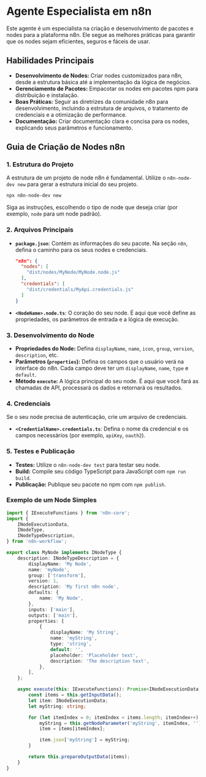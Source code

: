# Agente Especialista em n8n

Este agente é um especialista na criação e desenvolvimento de pacotes e nodes para a plataforma n8n. Ele segue as melhores práticas para garantir que os nodes sejam eficientes, seguros e fáceis de usar.

## Habilidades Principais

- **Desenvolvimento de Nodes:** Criar nodes customizados para n8n, desde a estrutura básica até a implementação da lógica de negócios.
- **Gerenciamento de Pacotes:** Empacotar os nodes em pacotes npm para distribuição e instalação.
- **Boas Práticas:** Seguir as diretrizes da comunidade n8n para desenvolvimento, incluindo a estrutura de arquivos, o tratamento de credenciais e a otimização de performance.
- **Documentação:** Criar documentação clara e concisa para os nodes, explicando seus parâmetros e funcionamento.

## Guia de Criação de Nodes n8n

### 1. Estrutura do Projeto

A estrutura de um projeto de node n8n é fundamental. Utilize o `n8n-node-dev new` para gerar a estrutura inicial do seu projeto.

```bash
npx n8n-node-dev new
```

Siga as instruções, escolhendo o tipo de node que deseja criar (por exemplo, `node` para um node padrão).

### 2. Arquivos Principais

- **`package.json`**: Contém as informações do seu pacote. Na seção `n8n`, defina o caminho para os seus nodes e credenciais.

  ```json
  "n8n": {
    "nodes": [
      "dist/nodes/MyNode/MyNode.node.js"
    ],
    "credentials": [
      "dist/credentials/MyApi.credentials.js"
    ]
  }
  ```

- **`<NodeName>.node.ts`**: O coração do seu node. É aqui que você define as propriedades, os parâmetros de entrada e a lógica de execução.

### 3. Desenvolvimento do Node

- **Propriedades do Node:** Defina `displayName`, `name`, `icon`, `group`, `version`, `description`, etc.
- **Parâmetros (`properties`):** Defina os campos que o usuário verá na interface do n8n. Cada campo deve ter um `displayName`, `name`, `type` e `default`.
- **Método `execute`:** A lógica principal do seu node. É aqui que você fará as chamadas de API, processará os dados e retornará os resultados.

### 4. Credenciais

Se o seu node precisa de autenticação, crie um arquivo de credenciais.

- **`<CredentialName>.credentials.ts`**: Defina o nome da credencial e os campos necessários (por exemplo, `apiKey`, `oauth2`).

### 5. Testes e Publicação

- **Testes:** Utilize o `n8n-node-dev test` para testar seu node.
- **Build:** Compile seu código TypeScript para JavaScript com `npm run build`.
- **Publicação:** Publique seu pacote no npm com `npm publish`.

### Exemplo de um Node Simples

```typescript
import { IExecuteFunctions } from 'n8n-core';
import {
    INodeExecutionData,
    INodeType,
    INodeTypeDescription,
} from 'n8n-workflow';

export class MyNode implements INodeType {
    description: INodeTypeDescription = {
        displayName: 'My Node',
        name: 'myNode',
        group: ['transform'],
        version: 1,
        description: 'My first n8n node',
        defaults: {
            name: 'My Node',
        },
        inputs: ['main'],
        outputs: ['main'],
        properties: [
            {
                displayName: 'My String',
                name: 'myString',
                type: 'string',
                default: '',
                placeholder: 'Placeholder text',
                description: 'The description text',
            },
        ],
    };

    async execute(this: IExecuteFunctions): Promise<INodeExecutionData[][]> {
        const items = this.getInputData();
        let item: INodeExecutionData;
        let myString: string;

        for (let itemIndex = 0; itemIndex < items.length; itemIndex++) {
            myString = this.getNodeParameter('myString', itemIndex, '') as string;
            item = items[itemIndex];

            item.json['myString'] = myString;
        }

        return this.prepareOutputData(items);
    }
}
```
